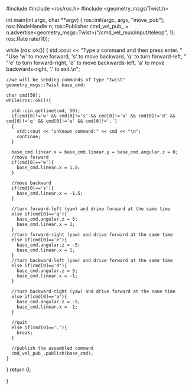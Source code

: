 #include <iostream>
#include <ros/ros.h>
#include <geometry_msgs/Twist.h>


int main(int argc, char **argv)
{
ros::init(argc, argv, "move_pub");
ros::NodeHandle n;
ros::Publisher cmd_vel_pub_ = n.advertise<geometry_msgs::Twist>("/cmd_vel_mux/input/teleop", 1); 
ros::Rate rate(10);

while (ros::ok())
 {
    std::cout << "Type a command and then press enter.  "
      "Use 'w' to move forward, 's' to move backward, 'q' to turn forward-left, "
      "'e' to turn forward-right, 'd' to move backwards-left, 'a' to move backwards-right, '.' to exit.\n";

    //we will be sending commands of type "twist"
    geometry_msgs::Twist base_cmd;

    char cmd[50];
    while(ros::ok()){

      std::cin.getline(cmd, 50);
      if(cmd[0]!='w' && cmd[0]!='s' && cmd[0]!='a' && cmd[0]!='d' && cmd[0]!='q' && cmd[0]!='e' && cmd[0]!='.')
      {
        std::cout << "unknown command:" << cmd << "\n";
        continue;
      }

      base_cmd.linear.x = base_cmd.linear.y = base_cmd.angular.z = 0;   
      //move forward
      if(cmd[0]=='w'){
        base_cmd.linear.x = 1.5;
      }
      
      //move backward
      if(cmd[0]=='s'){
        base_cmd.linear.x = -1.5;
      } 

      //turn forward-left (yaw) and drive forward at the same time
      else if(cmd[0]=='q'){
        base_cmd.angular.z = 5;
        base_cmd.linear.x = 1;
      } 
      //turn forward-right (yaw) and drive forward at the same time
      else if(cmd[0]=='e'){
        base_cmd.angular.z = -5;
        base_cmd.linear.x = 1;
      }
      //turn backward-left (yaw) and drive forward at the same time
      else if(cmd[0]=='d'){
        base_cmd.angular.z = 5;
        base_cmd.linear.x = -1;
      }
 
      //turn backward-right (yaw) and drive forward at the same time
      else if(cmd[0]=='a'){
        base_cmd.angular.z = -5;
        base_cmd.linear.x = -1;
      }

      //quit
      else if(cmd[0]=='.'){
        break;
      }

      //publish the assembled command
      cmd_vel_pub_.publish(base_cmd);
    }

  }
return 0;

}


